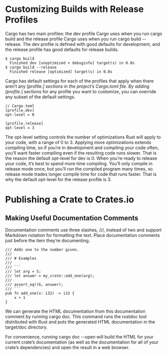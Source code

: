 # Customizing Builds with Release Profiles
Cargo has two main profiles: the dev profile Cargo uses when you run cargo build and the release profile Cargo uses when you run cargo build --release. 
The dev profile is defined with good defaults for development, and the release profile has good defaults for release builds.

    $ cargo build
      Finished dev [unoptimized + debuginfo] target(s) in 0.0s
    $ cargo build --release
      Finished release [optimized] target(s) in 0.0s
  
Cargo has default settings for each of the profiles that apply when there aren’t any [profile.*] sections in the project’s Cargo.toml file. 
By adding [profile.*] sections for any profile you want to customize, you can override any subset of the default settings.
  
    // Cargo.toml
    [profile.dev]
    opt-level = 0

    [profile.release]
    opt-level = 3

The opt-level setting controls the number of optimizations Rust will apply to your code, with a range of 0 to 3. 
Applying more optimizations extends compiling time, so if you’re in development and compiling your code often, 
you’ll want faster compiling even if the resulting code runs slower. That is the reason the default opt-level for dev is 0. 
When you’re ready to release your code, it’s best to spend more time compiling. 
You’ll only compile in release mode once, but you’ll run the compiled program many times, 
so release mode trades longer compile time for code that runs faster. 
That is why the default opt-level for the release profile is 3.

# Publishing a Crate to Crates.io
## Making Useful Documentation Comments
Documentation comments use three slashes, ///, instead of two and support Markdown notation for formatting the text. Place documentation comments just before the item they’re documenting.

    /// Adds one to the number given.
    ///
    /// # Examples
    ///
    /// ```
    /// let arg = 5;
    /// let answer = my_crate::add_one(arg);
    ///
    /// assert_eq!(6, answer);
    /// ```
    pub fn add_one(x: i32) -> i32 {
        x + 1
    }
    
We can generate the HTML documentation from this documentation comment by running cargo doc. This command runs the rustdoc tool distributed with Rust and puts the generated HTML documentation in the target/doc directory.

For convenience, running cargo doc --open will build the HTML for your current crate’s documentation (as well as the documentation for all of your crate’s dependencies) and open the result in a web browser.
